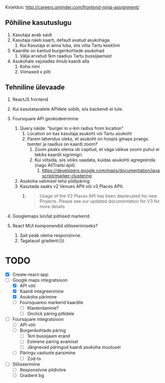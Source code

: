 Kirjeldus: http://careers.qminder.com/frontend-ninja-assignment/

## Põhiline kasutuslugu
1) Kasutaja avab saidi
2) Kasutaja näeb kaarti, default avatud asukohaga.
   1) Kui Kasutaja ei anna luba, siis võta Tartu kesklinn
3) Kaardile on kantud burgerikohtade asukohad
   1) Välja arvatud 1km raadius Tartu bussijaamast
4) Asukohale vajutades ilmub kaardi alla
   1) Koha nimi
   2) Viimased x pilti

## Tehniline ülevaade
1) ReactJS frontend
2) Kui kasutatavatele APIdele sobib, siis backendi ei tule.
3) Foursquare API geokodeerimine
   1) Query näide: "burger in x-km radius from location"
      1) Location on kas kasutaja asukoht või Tartu asukoht
      2) Parem lahendus oleks, et asukoht on hoopis gmaps praegu tsenter ja raadius on kaardi zoom? 
         1) Zoom peaks olema vb capitud, et väga väikse zoomi puhul ei tekiks kaardil sigrimigri.
         2) Kui viitsida, siis võiks vaadata, kuidas asukohti agregeerida (nagu AllTrailsi äpil).
            1) https://developers.google.com/maps/documentation/javascript/marker-clustering
   2) Asukoha valimisel teha pildipäring.
   3) Kasutada saaks v2 Venues APIt või v3 Places APIt. 
      1) > Usage of the V2 Places API has been deprecated for new Projects. Please see our updated documentation for V3 for more details

4) Googlemaps lon/lat põhised markerid.
5) React MUI komponendid stiliseerimiseks?
   1) Sait peab olema responsiivne.
   2) Tagataust gradient:)))

# TODO
* [x] Create-react-app
* [ ] Google maps integratsioon
  * [x] API võti
  * [x] Kaardi integreerimine
  * [x] Asukoha pärimine
  * [ ] Foursquaresi markerid kaardile
    * [ ] Klasterdamine?
    * [ ] Onclick päring piltidele
* [ ] Foursquare integratsioon
  * [ ] API võti
  * [ ] Burgerikohtade päring
    * [ ] 1km bussijaam erand
    * [ ] Esimene päring avamisel
    * [ ] Järgnevad päringud kaardi asukoha muutusel
  * [ ] Päringu vastuste parsimine
    * [ ] Zod-ts
* [ ] Stiliseerimine
  * [ ] Responsiivne pildivõre
  * [ ] Gradient bg